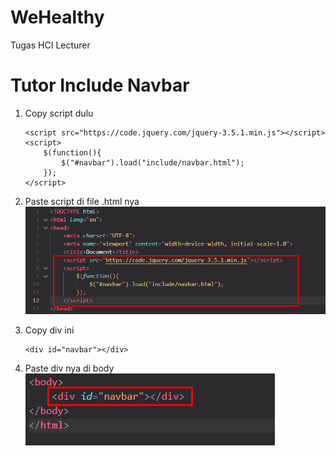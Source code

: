 # WeHealthy
 Tugas HCI Lecturer


# Tutor Include Navbar

1.  Copy script dulu
    ```
    <script src="https://code.jquery.com/jquery-3.5.1.min.js"></script>
    <script>
        $(function(){
            $("#navbar").load("include/navbar.html"); 
        });
    </script>
    ```

2. Paste script di file .html nya
![Alt text](image.png)

3. Copy div ini 
    ```
    <div id="navbar"></div>
    ```
    
4. Paste div nya di body 
![Alt text](image-1.png)
